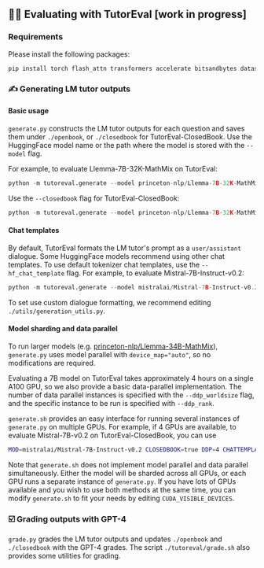 ## 🧑‍💻 Evaluating with TutorEval [work in progress]

### Requirements

Please install the following packages:

```python
pip install torch flash_attn transformers accelerate bitsandbytes datasets pandas openai rich
```

### ✍️ Generating LM tutor outputs

#### Basic usage 
`generate.py` constructs the LM tutor outputs for each question and saves them under `./openbook`, or `./closedbook` for TutorEval-ClosedBook. Use the HuggingFace model name or the path where the model is stored with the `--model` flag.

For example, to evaluate Llemma-7B-32K-MathMix on TutorEval:
```python
python -m tutoreval.generate --model princeton-nlp/Llemma-7B-32K-MathMix
```

Use the `--closedbook` flag for TutorEval-ClosedBook:
```python
python -m tutoreval.generate --model princeton-nlp/Llemma-7B-32K-MathMix --closedbook
```

#### Chat templates
By default, TutorEval formats the LM tutor's prompt as a `user/assistant` dialogue. Some HuggingFace models recommend using other chat templates. To use default tokenizer chat templates, use the `--hf_chat_template` flag. For example, to evaluate Mistral-7B-Instruct-v0.2:
```python
python -m tutoreval.generate --model mistralai/Mistral-7B-Instruct-v0.2 --hf_chat_template
```

To set use custom dialogue formatting, we recommend editing `./utils/generation_utils.py`.

#### Model sharding and data parallel

To run larger models (e.g. [princeton-nlp/Llemma-34B-MathMix](https://huggingface.co/princeton-nlp/Llemma-34B-MathMix)), `generate.py` uses model parallel with `device_map="auto"`, so no modifications are required. 

Evaluating a 7B model on TutorEval takes approximately 4 hours on a single A100 GPU, so we also provide a basic data-parallel implementation. The number of data parallel instances is specified with the `--ddp_worldsize` flag, and the specific instance to be run is specified with `--ddp_rank`. 

`generate.sh` provides an easy interface for running several instances of `generate.py` on multiple GPUs. For example, if 4 GPUs are available, to evaluate Mistral-7B-v0.2 on TutorEval-ClosedBook, you can use 
```bash
MOD=mistralai/Mistral-7B-Instruct-v0.2 CLOSEDBOOK=true DDP=4 CHATTEMPLATE=true bash tutoreval/generate.sh
```

Note that `generate.sh` does not implement model parallel and data parallel simultaneously. Either the model will be sharded across all GPUs, or each GPU runs a separate instance of `generate.py`. If you have lots of GPUs available and you wish to use both methods at the same time, you can modify `generate.sh` to fit your needs by editing `CUDA_VISIBLE_DEVICES`.

### ☑️ Grading outputs with GPT-4
`grade.py` grades the LM tutor outputs and updates `./openbook` and `./closedbook` with the GPT-4 grades.
The script `./tutoreval/grade.sh` also provides some utilities for grading.

